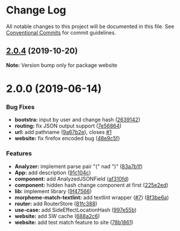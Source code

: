 # Change Log

All notable changes to this project will be documented in this file.
See [Conventional Commits](https://conventionalcommits.org) for commit guidelines.

## [2.0.4](https://github.com/azu/morpheme-match/compare/v2.0.3...v2.0.4) (2019-10-20)

**Note:** Version bump only for package website





# 2.0.0 (2019-06-14)


### Bug Fixes

* **bootstra:** input by user and change hash ([2639142](https://github.com/azu/morpheme-match/commit/2639142))
* **routing:** fix JSON output support ([7e56864](https://github.com/azu/morpheme-match/commit/7e56864))
* **url:** add pathname ([9a67b2e](https://github.com/azu/morpheme-match/commit/9a67b2e)), closes [#1](https://github.com/azu/morpheme-match/issues/1)
* **website:** fix firefox encoded bug ([48e9c5f](https://github.com/azu/morpheme-match/commit/48e9c5f))


### Features

* **Analyzer:** implement parse pair "(" nad ")" ([83a7b1f](https://github.com/azu/morpheme-match/commit/83a7b1f))
* **App:** add description ([91c104c](https://github.com/azu/morpheme-match/commit/91c104c))
* **component:** add AnalyzedJSONField ([af310fd](https://github.com/azu/morpheme-match/commit/af310fd))
* **component:** hidden hash change component at first ([225e2ed](https://github.com/azu/morpheme-match/commit/225e2ed))
* **lib:** implement library ([9f47566](https://github.com/azu/morpheme-match/commit/9f47566))
* **morpheme-match-textlint:** add textlint wrapper ([#7](https://github.com/azu/morpheme-match/issues/7)) ([8f3be6a](https://github.com/azu/morpheme-match/commit/8f3be6a))
* **router:** add RouterStore ([81fc388](https://github.com/azu/morpheme-match/commit/81fc388))
* **use-case:** add SideEffectLocationHash ([997e55b](https://github.com/azu/morpheme-match/commit/997e55b))
* **website:** add SW cache ([688a2c6](https://github.com/azu/morpheme-match/commit/688a2c6))
* **website:** add test match feature to site ([78b1861](https://github.com/azu/morpheme-match/commit/78b1861))
